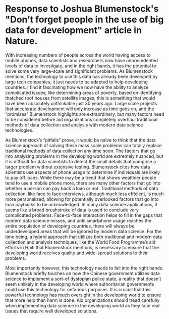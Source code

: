 # Response to Joshua Blumenstock's "Don’t forget people in the use of big data for development" article in Nature.

With increasing numbers of people across the world having access to mobile phones, data scientists and researchers now have unprecedented levels of data to investigate, and in the right hands, it has the potential to solve some very large-scale and significant problems. As Blumenstock mentions, the technology to use this data has already been developed by large tech companies, it just needs to be adapted to help developing countries. I find it fascinating how we now have the ability to analyze complicated issues, like determining areas of poverty, based on identifying thatched roof houses from satellite images; this is something that would have been absolutely unthinkable just 30 years ago. Large scale projects that accelerate development will only increase as time goes on, and the “promises” Blumenstock highlights are extraordinary, but many factors need to be considered before aid organizations completely overhaul traditional methods of data collection and analysis with modern data science technologies.

As Blumenstock’s “pitfalls” prove, it would be naïve to think that the data science approach of solving these mass scale problems can totally replace traditional methods of data collection any time soon. The factors that go into analyzing problems in the developing world are extremely nuanced, but it is difficult for data scientists to detect the small details that comprise a larger problem without extensive testing. Blumenstock cites how data scientists use aspects of phone usage to determine if individuals are likely to pay off loans. While there may be a trend that shows wealthier people tend to use a mobile phone more, there are many other factors that go into whether a person can pay back a loan or not. Traditional methods of data collection, like face to face interviews, although much less efficient, is much more personalized, allowing for potentially overlooked factors that go into loan paybacks to be acknowledged. In many data science applications, it seems like a broad brushstroke of data is used to conclude very complicated problems. Face-to-face interaction helps to fill in the gaps that modern data science misses, and until smartphone usage reaches the entire population of developing countries, there will always be underdeveloped areas that will be ignored by modern data science. For the time being, a hybrid approach that utilizes both traditional and modern data collection and analysis techniques, like the World Food Programme’s aid efforts in Haiti that Blumenstock mentions, is necessary to ensure that the developing world receives quality and wide-spread solutions to their problems.

Most importantly however, this technology needs to fall into the right hands. Blumenstock briefly touches on how the Chinese government utilizes data science to implement a sort-of dystopian police state, a reality that doesn’t seem unlikely in the developing world where authoritarian governments could use this technology for nefarious purposes. It is crucial that this powerful technology has much oversight in the developing world to ensure that more help than harm is done. Aid organizations should tread carefully when implementing data science in the developing world as they face real issues that require well developed solutions.





